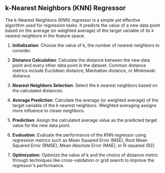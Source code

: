 ## k-Nearest Neighbors (KNN) Regressor

The k-Nearest Neighbors (KNN) regressor is a simple yet effective algorithm used for regression tasks. It predicts the value of a new data point based on the average (or weighted average) of the target variable of its k nearest neighbors in the feature space.

1. **Initialization**: Choose the value of k, the number of nearest neighbors to consider.

2. **Distance Calculation**: Calculate the distance between the new data point and every other data point in the dataset. Common distance metrics include Euclidean distance, Manhattan distance, or Minkowski distance.

3. **Nearest Neighbors Selection**: Select the k nearest neighbors based on the calculated distances.

4. **Average Prediction**: Calculate the average (or weighted average) of the target variable of the k nearest neighbors. Weighted averaging assigns more influence to closer neighbors.

5. **Prediction**: Assign the calculated average value as the predicted target value for the new data point.

6. **Evaluation**: Evaluate the performance of the KNN regressor using regression metrics such as Mean Squared Error (MSE), Root Mean Squared Error (RMSE), Mean Absolute Error (MAE), or R-squared (R2).

7. **Optimization**: Optimize the value of k and the choice of distance metric through techniques like cross-validation or grid search to improve the regressor's performance.
